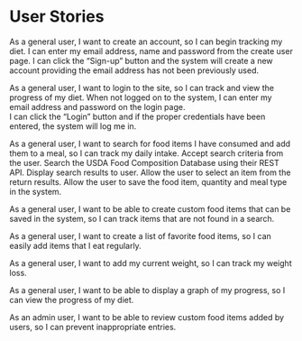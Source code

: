 # User Stories

As a general user, I want to create an account, so I can begin tracking my diet.
I can enter my email address, name and password from the create user page.
I can click the “Sign-up” button and the system will create a new account providing the email address has not been previously used.

As a general user, I want to login to the site, so I can track and view the progress of my diet. 
When not logged on to the system, I can enter my email address and password on the login page.  
I can click the “Login” button and if the proper credentials have been entered, the system will log me in.

As a general user, I want to search for food items I have consumed and add them to a meal, so I can track my daily intake.
Accept search criteria from the user.
Search the USDA Food Composition Database using their REST API.
Display search results to user.
Allow the user to select an item from the return results.
Allow the user to save the food item, quantity and meal type in the system.

As a general user, I want to be able to create custom food items that can be saved in the system, so I can track items that are not found in a search. 

As a general user, I want to create a list of favorite food items, so I can easily add items that I eat regularly.

As a general user, I want to add my current weight, so I can track my weight loss.

As a general user, I want to be able to display a graph of my progress, so I can view the progress of my diet.

As an admin user, I want to be able to review custom food items added by users, so I can prevent inappropriate entries.
